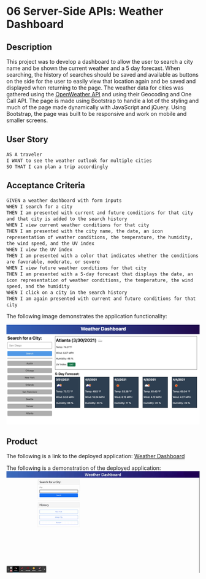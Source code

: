 # 06 Server-Side APIs: Weather Dashboard

## Description

This project was to develop a dashboard to allow the user to search a city name and be shown the current weather and a 5 day forecast. When searching, the history of searches should be saved and available as buttons on the side for the user to easily view that location again and be saved and displayed when returning to the page. The weather data for cities was gathered using the [OpenWeather API](https://openweathermap.org/api) and using their Geocoding and One Call API. The page is made using Bootstrap to handle a lot of the styling and much of the page made dynamically with JavaScript and jQuery. Using Bootstrap, the page was built to be responsive and work on mobile and smaller screens.

## User Story

```
AS A traveler
I WANT to see the weather outlook for multiple cities
SO THAT I can plan a trip accordingly
```

## Acceptance Criteria

```
GIVEN a weather dashboard with form inputs
WHEN I search for a city
THEN I am presented with current and future conditions for that city and that city is added to the search history
WHEN I view current weather conditions for that city
THEN I am presented with the city name, the date, an icon representation of weather conditions, the temperature, the humidity, the wind speed, and the UV index
WHEN I view the UV index
THEN I am presented with a color that indicates whether the conditions are favorable, moderate, or severe
WHEN I view future weather conditions for that city
THEN I am presented with a 5-day forecast that displays the date, an icon representation of weather conditions, the temperature, the wind speed, and the humidity
WHEN I click on a city in the search history
THEN I am again presented with current and future conditions for that city
```

The following image demonstrates the application functionality:

![weather dashboard demo](./assets/images/06-server-side-apis-homework-demo.png)

## Product

The following is a link to the deployed application: [Weather Dashboard](https://cnohilly.github.io/weather-dashboard/)

The following is a demonstration of the deployed application:
![Demonstration of Weather Dashboard application](./assets/images/weather_dashboard.gif)